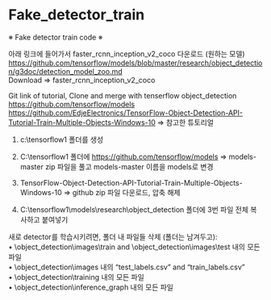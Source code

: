 # Fake_detector_train
※ Fake detector train code ※
  
아래 링크에 들어가서 faster_rcnn_inception_v2_coco 다운로드 (원하는 모델)
https://github.com/tensorflow/models/blob/master/research/object_detection/g3doc/detection_model_zoo.md  
Download =>  faster_rcnn_inception_v2_coco  

Git link of tutorial, Clone and merge with tenserflow object_detection  
https://github.com/tensorflow/models  
https://github.com/EdjeElectronics/TensorFlow-Object-Detection-API-Tutorial-Train-Multiple-Objects-Windows-10 => 참고한 튜토리얼  


1. c:\\tensorflow1 폴더를 생성  
2. C:\\tensorflow1 폴더에 https://github.com/tensorflow/models => models-master zip 파일을 풀고 models-master 이름을 models로 변경  
3. TensorFlow-Object-Detection-API-Tutorial-Train-Multiple-Objects-Windows-10 => github zip 파일 다운로드, 압축 해제
  
4. C:\tensorflow1\models\research\object_detection 폴더에 3번 파일 전체 복사하고 붙여넣기  
  

새로 detector를 학습시키려면, 폴더 내 파일들 삭제 (폴더는 남겨두고):  
	• \object_detection\images\train and \object_detection\images\test 내의 모든 파일  
	• \object_detection\images 내의 “test_labels.csv” and “train_labels.csv”  
	• \object_detection\training 내의 모든 파일  
	• \object_detection\inference_graph 내의 모든 파일  
